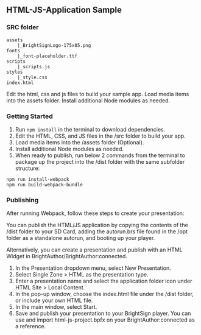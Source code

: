 ## HTML-JS-Application Sample
### SRC folder
```
assets
	|_BrightSignLogo-175x85.png
fonts
	|_font-placeholder.ttf
scripts
	|_scripts.js
styles
	|_style.css
index.html
```

Edit the html, css and js files to build your sample app.  Load media items into the assets folder. Install additional Node modules as needed.  


### Getting Started
1. Run ```npm install``` in the terminal to download dependencies.
2. Edit the HTML, CSS, and JS files in the /src folder to build your app.
3. Load media items into the /assets folder (Optional).
4. Install additional Node modules as needed.
5. When ready to publish, run below 2 commands from the terminal to package up the project into the /dist folder with the same subfolder structure:
```
npm run install-webpack
npm run build-webpack-bundle
```


### Publishing
After running Webpack, follow these steps to create your presentation:

You can publish the HTML/JS application by copying the contents of the /dist folder to your SD Card, adding the autorun.brs file found in the /opt folder as a standalone autorun, and booting up your player. 

Alternatively, you can create a presentation and publish with an HTML Widget in BrightAuthor/BrightAuthor:connected. 
1. In the Presentation dropdown menu, select New Presentation.
2. Select Single Zone > HTML as the presentation type.
3. Enter a presentation name and select the application folder icon under HTML Site > Local Content.
4. In the pop-up window, choose the index.html file under the /dist folder, or include your own HTML file.
5. In the main window, select Start.
6. Save and publish your presentation to your BrightSign player. You can use and import html-js-project.bpfx on your BrightAuthor:connected as a reference.
